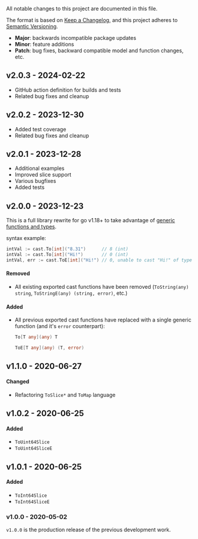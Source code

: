 All notable changes to this project are documented in this file.

The format is based on [Keep a Changelog](https://keepachangelog.com/en/1.0.0/), and this project adheres to [Semantic Versioning](https://semver.org/spec/v2.0.0.html).

- **Major**: backwards incompatible package updates
- **Minor**: feature additions
- **Patch**: bug fixes, backward compatible model and function changes, etc.


## v2.0.3 - 2024-02-22
* GitHub action definition for builds and tests
* Related bug fixes and cleanup


## v2.0.2 - 2023-12-30
* Added test coverage
* Related bug fixes and cleanup


## v2.0.1 - 2023-12-28
* Additional examples
* Improved slice support
* Various bugfixes
* Added tests


## v2.0.0 - 2023-12-23
This is a full library rewrite for go v1.18+ to take advantage of [generic functions and types](https://go.dev/doc/tutorial/generics).

syntax example:
```go
intVal := cast.To[int]("8.31")      // 8 (int)
intVal := cast.To[int]("Hi!")       // 0 (int)
intVal, err := cast.ToE[int]("Hi!") // 0, unable to cast "Hi!" of type string to int (int, error)
```
#### Removed
- All existing exported cast functions have been removed (`ToString(any) string`, `ToStringE(any) (string, error)`, etc.)

#### Added
- All previous exported cast functions have replaced with a single generic function (and it's `error` counterpart):
  ```go
  To[T any](any) T

  ToE[T any](any) (T, error)
  ```


## v1.1.0 - 2020-06-27
#### Changed
- Refactoring `ToSlice*` and `ToMap` language

## v1.0.2 - 2020-06-25
#### Added
- `ToUint64Slice`
- `ToUint64SliceE`

## v1.0.1 - 2020-06-25
#### Added
- `ToInt64Slice`
- `ToInt64SliceE`

### v1.0.0 - 2020-05-02
`v1.0.0` is the production release of the previous development work.
